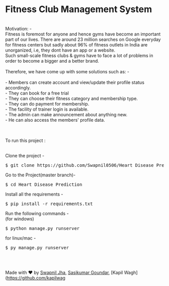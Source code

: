 # Fitness Club Management System
<br/>
Motivation: -<br/>
Fitness is foremost for anyone and hence gyms have become an important part of our lives. There are around 23 million searches on Google everyday for fitness centers but sadly about 
96% of fitness outlets in India are unorganized, i.e, they dont have an app or a website.<br/>
Such small-scale fitness clubs & gyms have to face a lot of problems in order to become a bigger and a better brand.<br/><br/>
Therefore, we have come up with some solutions such as: -
<br/><br/>
- Members can create account and view/update their profile status accordingly.<br/>
- They can book for a free trial<br/>
- They can choose their fitness category and membership type.<br/>
- They can do payment for membership.<br/>
- The facility of trainer login is available.<br/>
- The admin can make announcement about anything new.<br/>
- He can also access the members' profile data.

<br/><br/>
To run this project :
<br/><br/>

Clone the project -<br/>
<pre>
$ git clone https://github.com/Swapnil0506/Heart_Disease_Prediction.git
</pre>
Go to the Project(master branch)-<br/>
<pre>
$ cd Heart_Disease_Prediction
</pre>
Install all the requirements -<br/>
<pre>
$ pip install -r requirements.txt
</pre>
Run the following commands -<br/>
(for windows)<br/>
<pre>
$ python manage.py runserver
</pre>
for linux/mac - <br/>
<pre>
$ py manage.py runserver
</pre> <br/><br/>
Made with ❤️ by [Swapnil Jha](https://github.com/Swapnil0506), [Sasikumar Goundar](https://github.com/sasikgoundar), [Kapil Wagh](https://github.com/kapilwag
